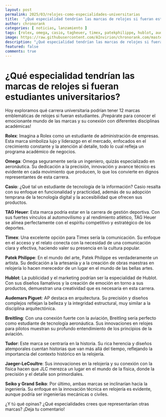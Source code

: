 ```yaml
---
layout: post
permalink: 2025/03/relojes-como-especialidades-universitarias
title:  "¿Qué especialidad tendrían las marcas de relojes si fueran estudiantes universitarios?"
author: chronorank
categories: [ noticias, lanzamiento ]
tags: [rolex, omega, casio, tagheuer, timex, patekphilippe, hublot, audemarspiguet, breitling, tudor, jaegerlecoultre, seiko]
image: https://raw.githubusercontent.com/AInvirion/chronorank.com/master/images/posts/20250331214427.png
description: "¿Qué especialidad tendrían las marcas de relojes si fueran estudiantes universitarios?"
featured: false
comments: true
---
```

# ¿Qué especialidad tendrían las marcas de relojes si fueran estudiantes universitarios?

Hoy exploramos qué carrera universitaria podrían tener 12 marcas emblemáticas de relojes si fueran estudiantes. ¡Prepárate para conocer el emocionante mundo de las marcas y su conexión con diferentes disciplinas académicas!

**Rolex**: Imagina a Rolex como un estudiante de administración de empresas. Esta marca simboliza lujo y liderazgo en el mercado, enfocados en el crecimiento constante y la atención al detalle, todo lo cual refleja un programa académico de negocios.

**Omega**: Omega seguramente sería un ingeniero, quizás especializado en aeronáutica. Su dedicación a la precisión, innovación y avance técnico es evidente en cada movimiento que producen, lo que los convierte en dignos representantes de esta carrera.

**Casio**: ¿Qué tal un estudiante de tecnología de la información? Casio resalta con su enfoque en funcionalidad y practicidad, además de su adopción temprana de la tecnología digital y la accesibilidad que ofrecen sus productos.

**TAG Heuer**: Esta marca podría estar en la carrera de gestión deportiva. Con sus fuertes vínculos al automovilismo y al rendimiento atlético, TAG Heuer se alinea perfectamente con el espíritu competitivo y estratégico de los deportes.

**Timex**: Una excelente opción para Timex sería la comunicación. Su enfoque en el acceso y el relato conecta con la necesidad de una comunicación clara y efectiva, haciendo valer su presencia en la cultura popular.

**Patek Philippe**: En el mundo del arte, Patek Philippe es verdaderamente un artista. Su dedicación a la artesanía y a la creación de obras maestras en relojería lo hacen merecedor de un lugar en el mundo de las bellas artes.

**Hublot**: La publicidad y el marketing podrían ser la especialidad de Hublot. Con sus diseños llamativos y la creación de emoción en torno a sus productos, demuestran una creatividad que es necesaria en esta carrera.

**Audemars Piguet**: AP destaca en arquitectura. Su precisión y diseños complejos reflejan la belleza y la integridad estructural, muy similar a la disciplina arquitectónica.

**Breitling**: Con una conexión fuerte con la aviación, Breitling sería perfecto como estudiante de tecnología aeronáutica. Sus innovaciones en relojes para pilotos muestran su profundo entendimiento de los principios de la aviación.

**Tudor**: Este marca se centraría en la historia. Su rica herencia y diseños atemporales cuentan historias que van más allá del tiempo, reflejando la importancia del contexto histórico en la relojería.

**Jaeger-LeCoultre**: Sus innovaciones en la relojería y su conexión con la física hacen que JLC merezca un lugar en el mundo de la física, donde la precisión y el detalle son primordiales.

**Seiko y Grand Seiko**: Por último, ambas marcas se inclinarían hacia la ingeniería. Su enfoque en la innovación técnica en relojería es evidente, aunque podría ser ingenierías mecánicas o civiles.

¿Y tú qué opinas? ¿Qué especialidades crees que representarían otras marcas? ¡Deja tu comentario!